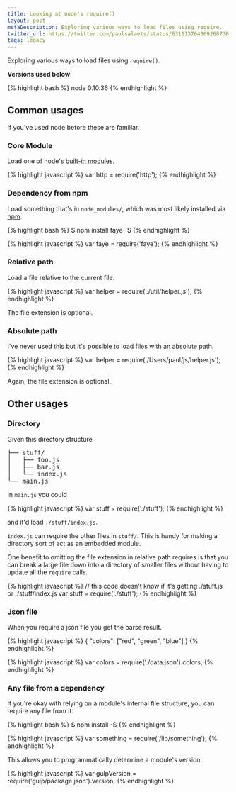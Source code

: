 ```yaml
---
title: Looking at node's require()
layout: post
metaDescription: Exploring various ways to load files using require.
twitter_url: https://twitter.com/paulsalaets/status/631113764369268736
tags: legacy
---
```


Exploring various ways to load files using `require()`.

**Versions used below**

{% highlight bash %}
node 0.10.36
{% endhighlight %}

## Common usages

If you've used node before these are familiar.

### Core Module

Load one of node's [built-in modules](https://nodejs.org/api/index.html).

{% highlight javascript %}
var http = require('http');
{% endhighlight %}

### Dependency from npm

Load something that's in `node_modules/`, which was most likely installed via [npm](https://www.npmjs.com/).

{% highlight bash %}
$ npm install faye -S
{% endhighlight %}

{% highlight javascript %}
var faye = require('faye');
{% endhighlight %}

### Relative path

Load a file relative to the current file.

{% highlight javascript %}
var helper = require('./util/helper.js');
{% endhighlight %}

The file extension is optional.

### Absolute path

I've never used this but it's possible to load files with an absolute path.

{% highlight javascript %}
var helper = require('/Users/paul/js/helper.js');
{% endhighlight %}

Again, the file extension is optional.

## Other usages

### Directory

Given this directory structure

<pre>
├── stuff/
│   ├── foo.js
│   ├── bar.js
│   └── index.js
└── main.js
</pre>

In `main.js` you could

{% highlight javascript %}
var stuff = require('./stuff');
{% endhighlight %}

and it'd load `./stuff/index.js`.

`index.js` can require the other files in `stuff/`. This is handy for making a directory sort of act as an embedded module.

One benefit to omitting the file extension in relative path requires is that you can break a large file down into a directory of smaller files without having to update all the `require` calls.

{% highlight javascript %}
// this code doesn't know if it's getting ./stuff.js or ./stuff/index.js
var stuff = require('./stuff');
{% endhighlight %}

### Json file

When you require a json file you get the parse result.

{% highlight javascript %}
{
  "colors": ["red", "green", "blue"]
}
{% endhighlight %}

{% highlight javascript %}
var colors = require('./data.json').colors;
{% endhighlight %}

### Any file from a dependency

If you're okay with relying on a module's internal file structure, you can require any file from it.

{% highlight bash %}
$ npm install <module> -S
{% endhighlight %}

{% highlight javascript %}
var something = require('<module>/lib/something');
{% endhighlight %}

This allows you to programmatically determine a module's version.

{% highlight javascript %}
var gulpVersion = require('gulp/package.json').version;
{% endhighlight %}
